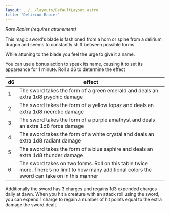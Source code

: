 ```yaml
---
layout: ../../layouts/DefaultLayout.astro
title: "Delirium Rapier"
---
```

*Rare Rapier (requires attunement)* 

This magic sword's blade is fashioned from a horn or spine from a delirium dragon and seems to constantly shift between possible forms.  

While attuning to the blade you feel the urge to give it a name. 

You can use a bonus action to speak its name, causing it to set its appareance for 1 minute. Roll a d6 to determine the effect

| d6  | effect                                                                                                                                           |
| --- | ------------------------------------------------------------------------------------------------------------------------------------------------ |
| 1   | The sword takes the form of a green emerald and deals an extra 1d8 psychic damage                                                                |
| 2   | The sword takes the form of a yellow topaz and deals an extra 1d8 necrotic damage                                                                |
| 3   | The sword takes the form of a purple amathyst and deals an extra 1d8 force damage                                                                |
| 4   | The sword takes the form of a white crystal and deals an extra 1d8 radiant damage                                                                |
| 5   | The sword takes the form of a blue saphire and deals an extra 1d8 thunder damage                                                                 |
| 6   | The sword takes on two forms. Roll on this table twice more. There’s no limit to how many additional colors the sword can take on in this manner |

Additionally the sword has 3 charges and regains 1d3 expended charges daily at dawn. When you hit a creature with an attack roll using the sword, you can expend 1 charge to regain a number of hit points equal to the extra damage the sword dealt.
